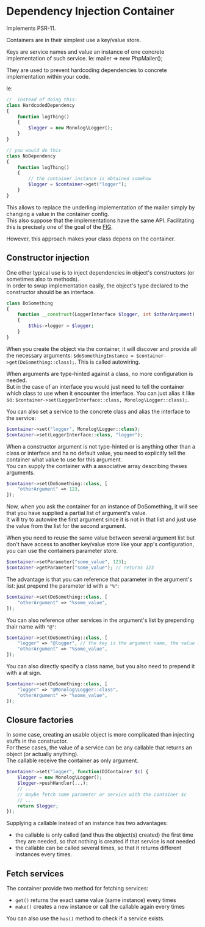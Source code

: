 # Dependency Injection Container

Implements PSR-11.

Containers are in their simplest use a key/value store.

Keys are service names and value an instance of one concrete implementation of such service.
Ie: mailer => new PhpMailer();

They are used to prevent hardcoding dependencies to concrete implementation within your code.

Ie:
```php
//  instead of doing this:
class HardcodedDependency 
{
    function logThing() 
    {
        $logger = new Monolog\Logger();
    }
}

// you would do this
class NoDependency 
{
    function logThing() 
    {
        // the container instance is obtained somehow 
        $logger = $container->get("logger");
    }
}
```

This allows to replace the underling implementation of the mailer simply by changing a value in the container config.  
This also suppose that the implementations have the same API. Facilitating this is precisely one of the goal of the [FIG](http://www.php-fig.org/).

However, this approach makes your class depens on the container.

## Constructor injection

One other typical use is to inject dependencies in object's constructors (or sometimes also to methods).  
In order to swap implementation easily, the object's type declared to the constructor should be an interface.

```php
class DoSomething
{
    function __construct(LoggerInterface $logger, int $otherArgument)
    {
        $this->logger = $logger;
    }
}
```

When you create the object via the container, it will discover and provide all the necessary arguments: `$doSomethingInstance = $container->get(DoSomething::class);`. This is called autowiring.

When arguments are type-hinted against a class, no more configuration is needed.  
But in the case of an interface you would just need to tell the container which class to use when it encounter the interface. 
You can just alias it like so: `$container->set(LoggerInterface::class, Monolog\Logger::class);`.

You can also set a service to the concrete class and alias the interface to the service:
```php
$container->set("logger", Monolog\Logger::class);
$container->set(LoggerInterface::class, "logger");
``` 

When a constructor argument is not type-hinted or is anything other than a class or interface and ha no default value, you need to explicitly tell the container what value to use for this argument.  
You can supply the container with a associative array describing theses arguments. 

```php
$container->set(DoSomething::class, [
    "otherArgument" => 123,
]);
``` 
 
Now, when you ask the container for an instance of DoSomething, it will see that you have supplied a partial list of argument's value.    
It will try to autowire the first argument since it is not in that list and just use the value from the list for the second argument.

When you need to reuse the same value between several argument list but don't have access to another key/value store like your app's configuration, you can use the containers parameter store.

```php
$container->setParameter("some_value", 123);
$container->getParameter("some_value"); // returns 123
```

The advantage is that you can reference that parameter in the argument's list: just prepend the parameter id with a `"%"`:
```php
$container->set(DoSomething::class, [
    "otherArgument" => "%some_value",
]);
```

You can also reference other services in the argument's list by prepending thair name with `"@"`:
```php
$container->set(DoSomething::class, [
    "logger" => "@logger", // the key is the argument name, the value is the service name
    "otherArgument" => "%some_value",
]);
```

You can also directly specify a class name, but you also need to prepend it with a at sign.
```php
$container->set(DoSomething::class, [
    "logger" => "@Monolog\Logger::class",
    "otherArgument" => "%some_value",
]);
```

## Closure factories

In some case, creating an usable object is more complicated than injecting stuffs in the constructor.  
For these cases, the value of a service can be any callable that returns an object (or actually anything).  
The callable receive the container as only argument.

```php
$container->set("logger", function(DIContainer $c) {
    $logger = new Monolog\Logger();
    $logger->pushHandler(...);
    // ...
    // maybe fetch some parameter or service with the container $c
    // ...
    return $logger;
});
```

Supplying a callable instead of an instance has two advantages:
- the callable is only called (and thus the object(s) created) the first time they are needed, so that nothing is created if that service is not needed
- the callable can be called several times, so that it returns different instances every times.

## Fetch services

The container provide two method for fetching services:

- `get()` returns the exact same value (same instance) every times
- `make()` creates a new instance or call the callable again every times

You can also use the `has()` method to check if a service exists.
